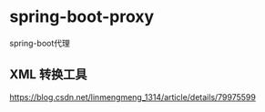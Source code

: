 # spring-boot-proxy
spring-boot代理

## XML 转换工具
https://blog.csdn.net/linmengmeng_1314/article/details/79975599